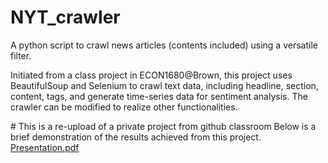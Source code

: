 # NYT_crawler
A python script to crawl news articles (contents included) using a versatile filter.

Initiated from a class project in ECON1680@Brown, this project uses BeautifulSoup and Selenium to crawl text data, including headline, section, content, tags, and generate time-series data for sentiment analysis. The crawler can be modified to realize other functionalities.

\# This is a re-upload of a private project from github classroom
Below is a brief demonstration of the results achieved from this project.
[Presentation.pdf](https://github.com/scli-James/NYT_crawler/files/9465987/Presentation.pdf)

